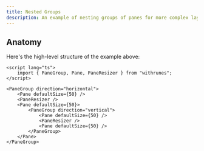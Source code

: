```yaml
---
title: Nested Groups
description: An example of nesting groups of panes for more complex layouts.
---
```


<script>
	import { NestedGroupsDemo } from '$lib/components/demos'
	import { ViewExampleCode } from '$lib/components'
</script>

<NestedGroupsDemo />

<ViewExampleCode href="https://github.com/svecosystem/withrunes/blob/main/sites/docs/src/lib/components/demos/nested-groups-demo.svelte" />

## Anatomy

Here's the high-level structure of the example above:

```svelte
<script lang="ts">
	import { PaneGroup, Pane, PaneResizer } from "withrunes";
</script>

<PaneGroup direction="horizontal">
	<Pane defaultSize={50} />
	<PaneResizer />
	<Pane defaultSize={50}>
		<PaneGroup direction="vertical">
			<Pane defaultSize={50} />
			<PaneResizer />
			<Pane defaultSize={50} />
		</PaneGroup>
	</Pane>
</PaneGroup>
```
